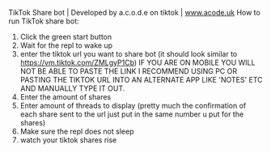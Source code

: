 TikTok Share bot | Developed by a.c.o.d.e on tiktok | www.acode.uk
How to run TikTok share bot:

1. Click the green start button
2. Wait for the repl to wake up
3. enter the tiktok url you want to share bot (it should look similar to https://vm.tiktok.com/ZMLgyP1Cb) IF YOU ARE ON MOBILE YOU WILL NOT BE ABLE TO PASTE THE LINK I RECOMMEND USING PC OR PASTING THE TIKTOK URL INTO AN ALTERNATE APP LIKE 'NOTES' ETC AND MANUALLY TYPE IT OUT.
4. Enter the amount of shares
5. Enter amount of threads to display (pretty much the confirmation of each share sent to the url just put in the same number u put for the shares)
6. Make sure the repl does not sleep
7. watch your tiktok shares rise
